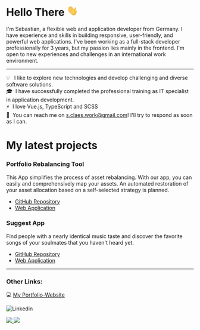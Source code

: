 <h1>Hello There <img src="https://github.com/ABSphreak/ABSphreak/blob/master/gifs/Hi.gif" width="30px"></h1>

I'm Sebastian, a flexible web and application developer from Germany. I have experience and skills in building responsive, user-friendly, and powerful web applications. I've been working as a full-stack developer professionally for 3 years, but my passion lies mainly in the frontend. I'm open to new experiences and challenges in an international work environment.

_____________

💡 &nbsp; I like to explore new technologies and develop challenging and diverse software solutions.\
🎓 &nbsp;I have successfully completed the professional training as IT specialist in application development. \
:zap: &nbsp;I love Vue.js, TypeScript and SCSS\
:e-mail: &nbsp;You can reach me on s.claes.work@gmail.com! I'll try to respond as soon as I can.

# My latest projects

### Portfolio Rebalancing Tool

This App simplifies the process of asset rebalancing. With our app, you can easily and comprehensively map your assets. An automated restoration of your asset allocation based on a self-selected strategy is planned.

- [GitHub Repository](https://github.com/Asset-Rebalancing-Tool/AssetRebalancingTool)
- [Web Application](https://portfolio-rebalancer.com/)

### Suggest App

Find people with a nearly identical music taste and discover the favorite songs of your soulmates that you haven't heard yet.

- [GitHub Repository](https://github.com/Suggest-App/SuggestApp)
- [Web Application](https://suggest-app.com/)

_____________

### Other Links:

:computer: [My Portfolio-Website](https://portfolio.claes-work.de/)

![Linkedin](https://img.shields.io/badge/LinkedIn-0077B5?style=for-the-badge&logo=linkedin&logoColor=white)

<p>
<a href="https://github.com/claes-work">
  <img height="150em" src="https://github-readme-stats-eight-theta.vercel.app/api?username=claes-work&show_icons=true&theme=algolia&include_all_commits=true&count_private=true"/>
  <img height="150em" src="https://github-readme-stats-eight-theta.vercel.app/api/top-langs/?username=claes-work&layout=compact&langs_count=8&theme=algolia"/>
</a>
</p>
